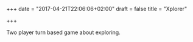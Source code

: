 +++
date = "2017-04-21T22:06:06+02:00"
draft = false
title = "Xplorer"

+++

Two player turn based game about exploring.
